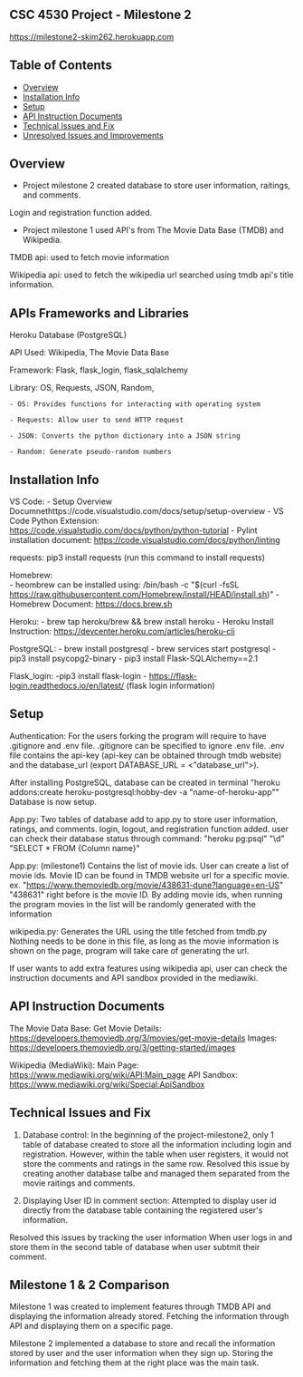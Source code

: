 ## CSC 4530 Project - Milestone 2
https://milestone2-skim262.herokuapp.com

## Table of Contents
* [Overview](#overview)
* [Installation Info](#installation-info)
* [Setup](#setup)
* [API Instruction Documents](#api-instruction-documnets)
* [Technical Issues and Fix](#technical-issues-and-fix)
* [Unresolved Issues and Improvements](#unresolved-issues-and-improvements)

## Overview
- Project milestone 2 created database to store user information, raitings, and comments.

Login and registration function added. 

- Project milestone 1 used API's from The Movie Data Base (TMDB) and Wikipedia.

TMDB api: used to fetch movie information

Wikipedia api: used to fetch the wikipedia url searched using tmdb api's title information. 

## APIs Frameworks and Libraries 
Heroku Database (PostgreSQL)

API Used: Wikipedia, The Movie Data Base

Framework: Flask, flask_login, flask_sqlalchemy

Library: OS, Requests, JSON, Random, 
    
    - OS: Provides functions for interacting with operating system 
    
    - Requests: Allow user to send HTTP request 
    
    - JSON: Converts the python dictionary into a JSON string 
    
    - Random: Generate pseudo-random numbers


## Installation Info
VS Code: 
    - Setup Overview Documnethttps://code.visualstudio.com/docs/setup/setup-overview
    - VS Code Python Extension: https://code.visualstudio.com/docs/python/python-tutorial
    - Pylint installation document: https://code.visualstudio.com/docs/python/linting

requests: pip3 install requests (run this command to install requests)

Homebrew:  
    - heombrew can be installed using: /bin/bash -c "$(curl -fsSL https://raw.githubusercontent.com/Homebrew/install/HEAD/install.sh)" 
    - Homebrew Document: https://docs.brew.sh

Heroku: 
    - brew tap heroku/brew && brew install heroku
    - Heroku Install Instruction: https://devcenter.heroku.com/articles/heroku-cli

PostgreSQL:
    - brew install postgresql
    - brew services start postgresql
    - pip3 install psycopg2-binary
    - pip3 install Flask-SQLAlchemy==2.1

Flask_login: 
    -pip3 install flask-login
    - https://flask-login.readthedocs.io/en/latest/ (flask login information)


## Setup
Authentication:
For the users forking the program will require to have .gitignore and .env file.
.gitignore can be specified to ignore .env file. 
.env file contains the api-key (api-key can be obtained through tmdb website) and the database_url (export DATABASE_URL = <"database_url">).

After installing PostgreSQL, database can be created in terminal "heroku addons:create heroku-postgresql:hobby-dev -a "name-of-heroku-app""
Database is now setup. 

App.py:
Two tables of database add to app.py to store user information, ratings, and comments. 
login, logout, and registration function added.
user can check their database status through command: 
"heroku pg:psql"
"\d"
"SELECT * FROM {Column name}"

App.py: (milestone1)
Contains the list of movie ids. User can create a list of movie ids.
Movie ID can be found in TMDB website url for a specific movie.
ex. "https://www.themoviedb.org/movie/438631-dune?language=en-US"
    "438631" right before is the movie ID. 
By adding movie ids, when running the program movies in the list will be randomly generated with the information

wikipedia.py:
Generates the URL using the title fetched from tmdb.py
Nothing needs to be done in this file, as long as the movie information is shown on the page, 
program will take care of generating the url. 

If user wants to add extra features using wikipedia api, 
user can check the instruction documents and API sandbox provided in the mediawiki. 

## API Instruction Documents
The Movie Data Base: 
Get Movie Details: https://developers.themoviedb.org/3/movies/get-movie-details 
Images: https://developers.themoviedb.org/3/getting-started/images

Wikipedia (MediaWiki): 
Main Page: https://www.mediawiki.org/wiki/API:Main_page
API Sandbox: https://www.mediawiki.org/wiki/Special:ApiSandbox

## Technical Issues and Fix
1. Database control: 
In the beginning of the project-milestone2, only 1 table of database created to store all the information including login and registration. However, within the table when user registers, it would not store the comments and ratings in the same row.
Resolved this issue by creating another database talbe and managed them separated from the movie raitings and comments. 

2. Displaying User ID in comment section: 
Attempted to display user id directly from the database table containing the registered user's information. 

Resolved this issues by tracking the user information When user logs in and store them in the second table of database when user subtmit their comment. 

## Milestone 1 & 2 Comparison
Milestone 1 was created to implement features through TMDB API and displaying the information already stored.
Fetching the information through API and displaying them on a specific page. 

Milestone 2 implemented a database to store and recall the information stored by user and the user information when they sign up.
Storing the information and fetching them at the right place was the main task. 



